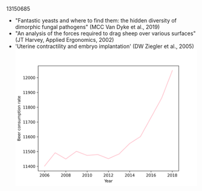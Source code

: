 13150685
* "Fantastic yeasts and where to find them: the hidden diversity of dimorphic fungal pathogens" (MCC Van Dyke et al., 2019)
* "An analysis of the forces required to drag sheep over various surfaces" (JT Harvey, Applied Ergonomics, 2002)
* 'Uterine contractility and embryo implantation' (DW Ziegler et al., 2005)
![alt text](BeerBeerBeer.png "plot")
